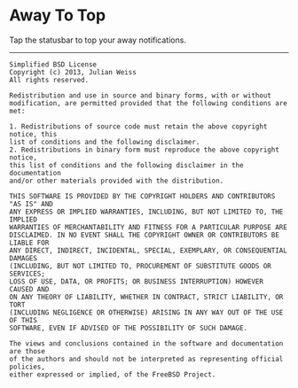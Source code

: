 Away To Top
=======================

Tap the statusbar to top your away notifications.

---------------------------------------
	Simplified BSD License
	Copyright (c) 2013, Julian Weiss
	All rights reserved.

	Redistribution and use in source and binary forms, with or without
	modification, are permitted provided that the following conditions are met: 

	1. Redistributions of source code must retain the above copyright notice, this
	list of conditions and the following disclaimer. 
	2. Redistributions in binary form must reproduce the above copyright notice,
	this list of conditions and the following disclaimer in the documentation
	and/or other materials provided with the distribution. 

	THIS SOFTWARE IS PROVIDED BY THE COPYRIGHT HOLDERS AND CONTRIBUTORS "AS IS" AND
	ANY EXPRESS OR IMPLIED WARRANTIES, INCLUDING, BUT NOT LIMITED TO, THE IMPLIED
	WARRANTIES OF MERCHANTABILITY AND FITNESS FOR A PARTICULAR PURPOSE ARE
	DISCLAIMED. IN NO EVENT SHALL THE COPYRIGHT OWNER OR CONTRIBUTORS BE LIABLE FOR
	ANY DIRECT, INDIRECT, INCIDENTAL, SPECIAL, EXEMPLARY, OR CONSEQUENTIAL DAMAGES
	(INCLUDING, BUT NOT LIMITED TO, PROCUREMENT OF SUBSTITUTE GOODS OR SERVICES;
	LOSS OF USE, DATA, OR PROFITS; OR BUSINESS INTERRUPTION) HOWEVER CAUSED AND
	ON ANY THEORY OF LIABILITY, WHETHER IN CONTRACT, STRICT LIABILITY, OR TORT
	(INCLUDING NEGLIGENCE OR OTHERWISE) ARISING IN ANY WAY OUT OF THE USE OF THIS
	SOFTWARE, EVEN IF ADVISED OF THE POSSIBILITY OF SUCH DAMAGE.

	The views and conclusions contained in the software and documentation are those
	of the authors and should not be interpreted as representing official policies, 
	either expressed or implied, of the FreeBSD Project.